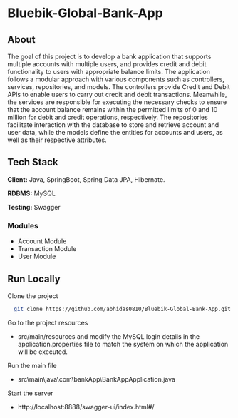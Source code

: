 # Bluebik-Global-Bank-App

## About

The goal of this project is to develop a bank application that supports multiple accounts with multiple users, and provides credit and debit functionality to users with appropriate balance limits. The application follows a modular approach with various components such as controllers, services, repositories, and models. The controllers provide Credit and Debit APIs to enable users to carry out credit and debit transactions. Meanwhile, the services are responsible for executing the necessary checks to ensure that the account balance remains within the permitted limits of 0 and 10 million for debit and credit operations, respectively. The repositories facilitate interaction with the database to store and retrieve account and user data, while the models define the entities for accounts and users, as well as their respective attributes.

## Tech Stack

**Client:** Java, SpringBoot, Spring Data JPA, Hibernate.

**RDBMS:** MySQL

**Testing:** Swagger

### Modules
- Account Module
- Transaction Module
-	User Module

## Run Locally

Clone the project

```bash
  git clone https://github.com/abhidas0810/Bluebik-Global-Bank-App.git
```

Go to the project resources

-  src/main/resources and modify the MySQL login details in the application.properties file to match the system on which the application will be executed.

Run the main file

- src\main\java\com\bankApp\BankAppApplication.java

Start the server

 - http://localhost:8888/swagger-ui/index.html#/
